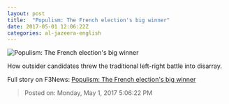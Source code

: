```yaml
---
layout: post
title:  "Populism: The French election's big winner"
date: 2017-05-01 12:06:22Z
categories: al-jazeera-english
---
```


![Populism: The French election's big winner](http://www.aljazeera.com/mritems/Images/2017/5/1/99cc8b129f444792aaa059d8084c0ec3_18.jpg)

How outsider candidates threw the traditional left-right battle into disarray.


Full story on F3News: [Populism: The French election's big winner](http://www.f3nws.com/n/eS3HJC)

> Posted on: Monday, May 1, 2017 5:06:22 PM

